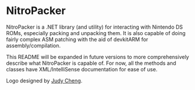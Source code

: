 # NitroPacker

NitroPacker is a .NET library (and utility) for interacting with Nintendo DS ROMs, especially packing and unpacking them.
It is also capable of doing fairly complex ASM patching with the aid of devkitARM for assembly/compilation.

This README will be expanded in future versions to more comprehensively describe what NitroPacker is capable of.
For now, all the methods and classes have XML/IntelliSense documentation for ease of use.

Logo designed by [Judy Cheng](https://cjudy.com).